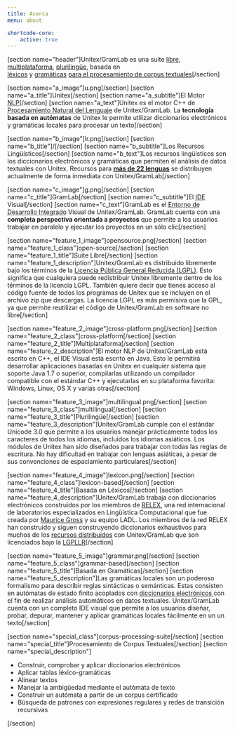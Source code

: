 ```yaml
---
title: Acerca
menu: about

shortcode-core:
    active: true
---
```

[section name="header"]Unitex/GramLab es una suite <a class="page-scroll" href="#open-source">libre</a>, <a class="page-scroll" href="#cross-platform">multiplataforma</a>, <a class="page-scroll" href="#multilingual">plurilingüe</a>, basada en <br><a class="page-scroll" href="#lexicon-based">léxicos</a> y <a class="page-scroll" href="#grammar-based">gramáticas</a> <a class="page-scroll" href="#corpus-processing-suite">para el procesamiento de corpus textuales</a>[/section]

[section name="a_image"]u.png[/section]
[section name="a_title"]Unitex[/section]
[section name="a_subtitle"]El Motor <abbr title="Procesamiento Natural del Lenguaje">NLP</abbr>[/section]
[section name="a_text"]Unitex es el motor C++ de <abbr title="NLP">Procesamiento Natural del Lenguaje</abbr> de Unitex/GramLab. La **tecnología basada en autómatas** de Unitex le permite utilizar diccionarios electrónicos y gramáticas locales para procesar un texto[/section]

[section name="b_image"]lr.png[/section]
[section name="b_title"]/[/section]
[section name="b_subtitle"]Los Recursos Lingüísticos[/section]
[section name="b_text"]Los recursos lingüísticos son los diccionarios electrónicos y gramáticas que permiten el análisis de datos textuales con Unitex. Recursos para **[más de 22 lenguas](/language-resources?target=_blank)** se distribuyen actualmente de forma inmediata con Unitex/GramLab[/section]

[section name="c_image"]g.png[/section]
[section name="c_title"]GramLab[/section]
[section name="c_subtitle"]El <abbr title="Entorno de Desarrollo Integrado">IDE</abbr> Visual[/section]
[section name="c_text"]GramLab es el <abbr title="IDE">Entorno de Desarrollo Integrado</abbr> Visual de Unitex/GramLab. GramLab cuenta con una **completa perspectiva orientada a proyectos** que permite a los usuarios trabajar en paralelo y ejecutar los proyectos en un sólo clic[/section]

[section name="feature_1_image"]opensource.png[/section]
[section name="feature_1_class"]open-source[/section]
[section name="feature_1_title"]Suite Libre[/section]
[section name="feature_1_description"]Unitex/GramLab es distribuido libremente bajo los términos de la <a href='http://www.gnu.org/licenses/lgpl.html'>Licencia Pública General Reducida (LGPL)</a>. Esto significa que cualquiera puede redistribuir Unitex libremente dentro de los términos de la licencia LGPL. También quiere decir que tienes acceso al código fuente de todos los programas de Unitex que se incluyen en el archivo zip que descargas. La licencia LGPL es más permisiva que la GPL, ya que permite reutilizar el código de Unitex/GramLab en software no libre[/section]

[section name="feature_2_image"]cross-platform.png[/section]
[section name="feature_2_class"]cross-platform[/section]
[section name="feature_2_title"]Multiplataforma[/section]
[section name="feature_2_description"]El motor NLP de Unitex/GramLab está escrito en C++, el IDE Visual está escrito en Java. Esto le permitirá desarrollar aplicaciones basadas en Unitex en cualquier sistema que soporte Java 1.7 o superior, compilarlas utilizando un compilador compatible con el estándar C++ y ejecutarlas en su plataforma favorita: Windows, Linux, OS X y varias otras[/section]

[section name="feature_3_image"]multilingual.png[/section]
[section name="feature_3_class"]multilingual[/section]
[section name="feature_3_title"]Plurilingüe[/section]
[section name="feature_3_description"]Unitex/GramLab cumple con el estándar Unicode 3.0 que permite a los usuarios manejar prácticamente todos los caracteres de todos los idiomas, incluidos los idiomas asiáticos. Los módulos de Unitex han sido diseñados para trabajar con todas las reglas de escritura. No hay dificultad en trabajar con lenguas asiáticas, a pesar de sus convenciones de espaciamiento particulares[/section]

[section name="feature_4_image"]lexicon.png[/section]
[section name="feature_4_class"]lexicon-based[/section]
[section name="feature_4_title"]Basada en Léxicos[/section]
[section name="feature_4_description"]Unitex/GramLab trabaja con diccionarios electrónicos construidos por los miembros de <a target="_blank" href="partners">RELEX</a>, una red internacional de laboratorios especializados en Lingüística Computacional que fue creada por <a target="_blank" href="https://en.wikipedia.org/wiki/Maurice_Gross">Maurice Gross</a> y su equipo LADL. Los miembros de la red RELEX han construido y siguen construyendo diccionarios exhaustivos para muchos de los <a target="_blank" href="language-resources">recursos distribuidos</a> con Unitex/GramLab que son licenciados bajo la <a target="_blank" href="lgpllr">LGPLLR</a>[/section]

[section name="feature_5_image"]grammar.png[/section]
[section name="feature_5_class"]grammar-based[/section]
[section name="feature_5_title"]Basada en Gramáticas[/section]
[section name="feature_5_description"]Las gramáticas locales son un poderoso formalismo para describir reglas sintácticas o semánticas. Estas consisten en autómatas de estado finito acoplados con <a target="_blank" href="language-resources"> diccionarios electrónicos </a> con el fin de realizar análisis automáticos en datos textuales. Unitex/GramLab cuenta con un completo IDE visual que permite a los usuarios diseñar, probar, depurar, mantener y aplicar gramáticas locales fácilmente en un un texto[/section]

[section name="special_class"]corpus-processing-suite[/section]
[section name="special_title"]Procesamiento de Corpus Textuales[/section]
[section name="special_description"]
<ul id="functions-items" class="actions piped truncate-items">
 <li><span class="ug-label c9">Construir, comprobar y aplicar diccionarios electrónicos</span></li>
 <li><span class="ug-label c10">Aplicar tablas léxico-gramáticas</span></li>
 <li><span class="ug-label c11">Alinear textos</span></li> 
 <li><span class="ug-label c12">Manejar la ambigüedad mediante el autómata de texto</span></li>
 <li><span class="ug-label c13">Construir un autómata a partir de un corpus certificado</span></li>
 <li><span class="ug-label c14">Búsqueda de patrones con expresiones regulares y redes de transición recursivas</span></li> 
</ul>
[/section]
